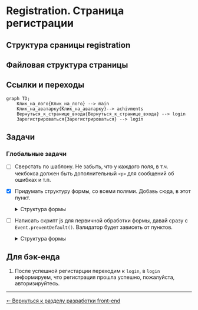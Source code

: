 # Registration. Страница регистрации
## Структура сраницы registration

## Файловая структура страницы

## Ссылки и переходы
```mermaid
graph TD;
	Клик_на_лого{Клик_на_лого} --> main
	Клик_на_аватарку{Клик_на_аватарку}--> achivments
	Вернуться_к_странице_входа{Вернуться_к_странице_входа} --> login
	Зарегистрироваться{Зарегистрироваться} --> login
```

## Задачи
### **Глобальные задачи**
- [ ] Сверстать по шаблону.
Не забыть, что у каждого поля, в т.ч. чекбокса должен быть дополнительный `<p>` для сообщений об ошибках и т.п.
- [x] Придумать структуру формы, со всеми полями. Добавь сюда, в этот пункт.
  <details>	
	<summary>Структура формы</summary>

	* `<Input>` * «Имя пользователя»
	* `<Input>` * «Пароль»
	* Псевдо`<select>` * Выбери аватар. Я накидал тестовый код блока, он 	здесь, в папке materials/pseudoSelect
	* `<Select>` * «Размер левой ноги»
	* `<Select>` * «Размер правой ноги»
	* `<Input>` * «Цвет ваших любимых штанов»
	* `<Checkbox>` «Я люблю картошку»
	* `<Checkbox>` «Надо мной проводились опыты, связанные с подозрением, 	что эволюция человека пошла вспять»
	* `<Checkbox>` * «Я понимаю, что автор не несёт ответственности за 	моё ментальное здоровье, и возможные психологические травмы, 	которые я получу во время прохождения игры»

	* Обязательные пункты отмечены *, без этого регистрация невозможна

	</details>

- [ ] Написать скрипт js для первичной обработки формы, давай сразу с `Event.preventDefault()`. Валидатор будет зависеть от пунктов.
  <details>	
	<summary>Структура формы</summary>

	* Если не заполнены обязательные, под пунктами появляется `<p>` с 	информацией, что это поле обязательно, валидация не пройдена.
	* `<p>` для других пунктов. Текст появляется после ввода 	пользователем данных
	  * Имя пользователя - только при валидации, если поле пустое
	  * Пароль - только при валидации, если поле пустое
	  * Размер ног:
	  	* Если выбран огромный - "Нифига себе у тебя ноги)))"
	  	* Если разные - "И какогово тебе живётся с разными ногми, 	бедолага? 😕"
	  	* Если разнос очень большой, больше 10 размеров - "ты чё, 	рандомно сгенерированный персонаж из sims что-ли?)))"
	  * Цвет штанов, при уходе фокуса с инпута (рандомно):
	  	* "Прекрасный цвет! Мой любимый!"
	  	* "Жесть. тебе правда нравится этот цвет?"
	  	* "Это прекрасный цвет, он напоминает мне о губной гармошке"
	  	* "Теперь, когда я знаю твой любимый цвет, я больше не хочу с 	тобой дружить("
	  	* "Чудесный цвет! У меня был верблюд такого цвета!"
	  	* "Этот цвет ассоциируется у меня с налётами диких гусей("
	  	* "Это очень холодный цвет. Ты не замерзаешь в этих штанах?"
	  	* "Я думал что такой цвет носят только недоразвитые("
	  	* "Крутой цвет! Самый лучший, если хочешь отпугнуть от себя 	людей!"
  
  	</details>

## Для бэк-енда
1. После успешной регистарции переходим к `login`, в `login` информируем, что регистрация прошла успешно, пожалуйста, авторизируйтесь.
***
[🠔 Вернуться к разделу разработки front-end](https://github.com/KirGenHeart/documentation/blob/main/front-end/front-end-dev.md)
